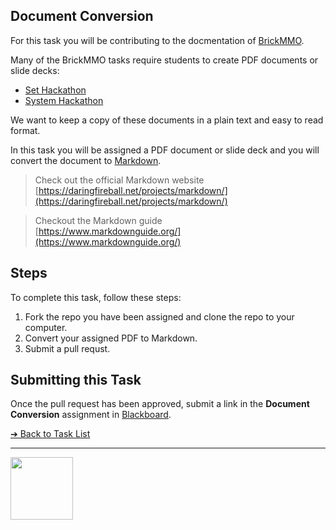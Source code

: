 <style>@import url("//readme.codeadam.ca/readme.css");</style>

## Document Conversion

For this task you will be contributing to the docmentation of [BrickMMO](https://brickmmo.com/).

Many of the BrickMMO tasks require students to create PDF documents or slide decks:

- [Set Hackathon](hackathon-set)
- [System Hackathon](hackathon-system)

We want to keep a copy of these documents in a plain text and easy to read format.

In this task you will be assigned a PDF document or slide deck and you will convert the document to [Markdown](https://daringfireball.net/projects/markdown/).

> Check out the official Markdown website  
> [https://daringfireball.net/projects/markdown/](https://daringfireball.net/projects/markdown/)

> Checkout the Markdown guide  
> [https://www.markdownguide.org/](https://www.markdownguide.org/)

## Steps

To complete this task, follow these steps:

1. Fork the repo you have been assigned and clone the repo to your computer.
2. Convert your assigned PDF to Markdown.
3. Submit a pull requst.

## Submitting this Task

Once the pull request has been approved, submit a link in the **Document Conversion** assignment in [Blackboard](https://learn.humber.ca/).

[&#10132; Back to Task List](/)

---

<a href="https://brickmmo.com">
<img src="https://brickmmo.com/images/brickmmo-logo-horizontal.jpg" width="100">
</a>
